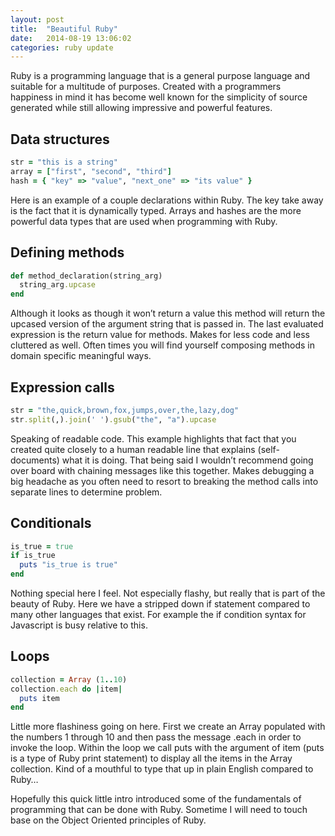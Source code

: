 ```yaml
---
layout: post
title:  "Beautiful Ruby"
date:   2014-08-19 13:06:02
categories: ruby update
---
```


 Ruby is a programming language that is a general purpose language and suitable for a multitude of purposes. Created with a programmers happiness in mind it has become well known for the simplicity of source generated while still allowing impressive and powerful features.

## Data structures

```ruby
str = "this is a string"
array = ["first", "second", "third"]
hash = { "key" => "value", "next_one" => "its value" }
```

Here is an example of a couple declarations within Ruby. The key take away is the fact that it is dynamically typed. Arrays and hashes are the more powerful data types that are used when programming with Ruby.

## Defining methods

```ruby
def method_declaration(string_arg)
  string_arg.upcase
end
```

Although it looks as though it won’t return a value this method will return the upcased version of the argument string that is passed in. The last evaluated expression is the return value for methods. Makes for less code and less cluttered as well. Often times you will find yourself composing methods in domain specific meaningful ways.

## Expression calls

```ruby
str = "the,quick,brown,fox,jumps,over,the,lazy,dog"
str.split(,).join(' ').gsub("the", "a").upcase
```

Speaking of readable code. This example highlights that fact that you created quite closely to a human readable line that explains (self-documents) what it is doing. That being said I wouldn’t recommend going over board with chaining messages like this together. Makes debugging a big headache as you often need to resort to breaking the method calls into separate lines to determine problem.

## Conditionals

```ruby
is_true = true
if is_true
  puts "is_true is true"
end
```

Nothing special here I feel. Not especially flashy, but really that is part of the beauty of Ruby. Here we have a stripped down if statement compared to many other languages that exist. For example the if condition syntax for Javascript is busy relative to this.

## Loops

```ruby
collection = Array (1..10)
collection.each do |item|
  puts item
end
```

Little more flashiness going on here. First we create an Array populated with the numbers 1 through 10 and then pass the message .each in order to invoke the loop. Within the loop we call puts with the argument of item (puts is a type of Ruby print statement) to display all the items in the Array collection. Kind of a mouthful to type that up in plain English compared to Ruby…

Hopefully this quick little intro introduced some of the fundamentals of programming that can be done with Ruby. Sometime I will need to touch base on the Object Oriented principles of Ruby.
